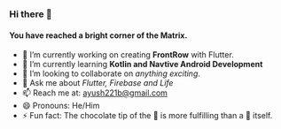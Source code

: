 ### Hi there 👋

#### You have reached a bright corner of the Matrix.


- 🔭 I’m currently working on creating **FrontRow** with Flutter.
- 🌱 I’m currently learning **Kotlin and Navtive Android Development**
- 👯 I’m looking to collaborate on *anything exciting*.
- 💬 Ask me about *Flutter, Firebase and Life*
- 📫 Reach me at: ayush221b@gmail.com
- 😄 Pronouns: He/Him
- ⚡ Fun fact: The chocolate tip of the 🍦 is more fulfilling than a 🍫 itself.
